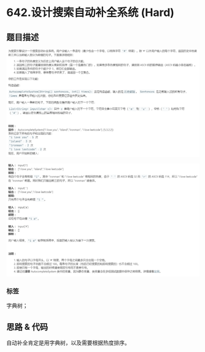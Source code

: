 # 642.设计搜索自动补全系统 (Hard)

## 题目描述

![](642-1.png)

![](642-2.png)

### 标签

字典树；

## 思路 & 代码

自动补全肯定是用字典树，以及需要根据热度排序。

